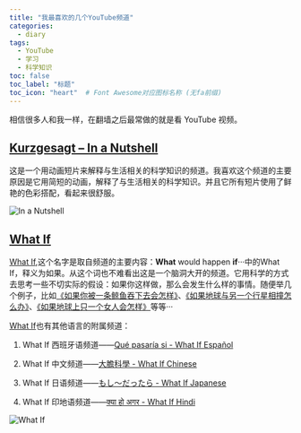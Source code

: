 ```yaml
---
title: "我最喜欢的几个YouTube频道"
categories:
  - diary
tags:
  - YouTube
  - 学习
  - 科学知识
toc: false
toc_label: "标题"
toc_icon: "heart"  # Font Awesome对应图标名称 (无fa前缀)	
---
```

相信很多人和我一样，在翻墙之后最常做的就是看 YouTube 视频。

## [Kurzgesagt – In a Nutshell][1] 
这是一个用动画短片来解释与生活相关的科学知识的频道。我喜欢这个频道的主要原因是它用简短的动画，解释了与生活相关的科学知识。并且它所有短片使用了鲜艳的色彩搭配，看起来很舒服。

![In a Nutshell][2]

## [What If][3]

[What If][4],这个名字是取自频道的主要内容：**What** would happen **if**···中的What If，释义为如果。从这个词也不难看出这是一个脑洞大开的频道。它用科学的方式去思考一些不切实际的假设：如果你这样做，那么会发生什么样的事情。随便举几个例子，比如[《如果你被一条鲸鱼吞下去会怎样》][5]、[《如果地球与另一个行星相撞怎么办》][6]、[《如果地球上只一个女人会怎样》][7]等等···

 [What If][8]也有其他语言的附属频道：

 1. What If 西班牙语频道——[Qué pasaría si - What If Español][9]
 
 2. What If 中文频道——[大膽科學 - What If Chinese][10]
 
 3. What If 日语频道——[もし〜だったら - What If Japanese][11]
 
 4. What If 印地语频道——[क्या हो अगर - What If Hindi][12]

![What If][13]


  [1]: https://www.youtube.com/channel/UCsXVk37bltHxD1rDPwtNM8Q
  [2]: https://s1.ax1x.com/2020/03/18/80Cq6U.png
  [3]: https://www.youtube.com/channel/UCphTF9wHwhCt-BzIq-s4V-g
  [4]: https://www.youtube.com/channel/UCphTF9wHwhCt-BzIq-s4V-g
  [5]: https://www.youtube.com/watch?v=5JBMvUMJuyQ
  [6]: https://www.youtube.com/watch?v=1LdeBY9uNUg
  [7]: https://www.youtube.com/watch?v=F5CaBa3tHKs
  [8]: https://www.youtube.com/channel/UCphTF9wHwhCt-BzIq-s4V-g
  [9]: https://www.youtube.com/channel/UC5BW1w7JyJW3r8rpR3BhqKA
  [10]: https://www.youtube.com/channel/UCIG_f_x7GlHsLy18rkDUNrg
  [11]: https://www.youtube.com/channel/UCZsNFZoQReRLkDb3AsqZKDg
  [12]: https://www.youtube.com/channel/UCmtMnLR6CjwXw8kWNUb0xRg
  [13]: https://s1.ax1x.com/2020/03/18/80Fzkj.png
